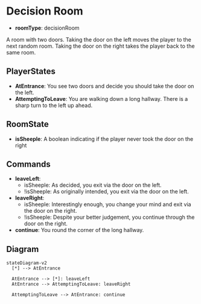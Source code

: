 # Decision Room

- **roomType**: decisionRoom

A room with two doors. Taking the door on the left moves the player to the next random room.
Taking the door on the right takes the player back to the same room.

## PlayerStates

- **AtEntrance**: You see two doors and decide you should take the door on the left.
- **AttemptingToLeave**: You are walking down a long hallway. There is a sharp turn to the left up ahead.

## RoomState

- **isSheeple**: A boolean indicating if the player never took the door on the right

## Commands

- **leaveLeft**:
  - isSheeple: As decided, you exit via the door on the left.
  - !isSheeple: As originally intended, you exit via the door on the left.
- **leaveRight**:
  - isSheeple: Interestingly enough, you change your mind and exit via the door on the right.
  - !isSheeple: Despite your better judgement, you continue through the door on the right.
- **continue**: You round the corner of the long hallway.

## Diagram

```mermaid
stateDiagram-v2
  [*] --> AtEntrance

  AtEntrance --> [*]: leaveLeft
  AtEntrance --> AttemptingToLeave: leaveRight

  AttemptingToLeave --> AtEntrance: continue
```
